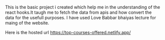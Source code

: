 This is the basic project i created which help me in the understanding of the react hooks.It taugh me to fetch the data from apis and how convert the data for the usefull purposes. I have used Love Babbar bhaiyas lecture for maing of the website. 

Here is the hosted url
https://top-courses-offered.netlify.app/
